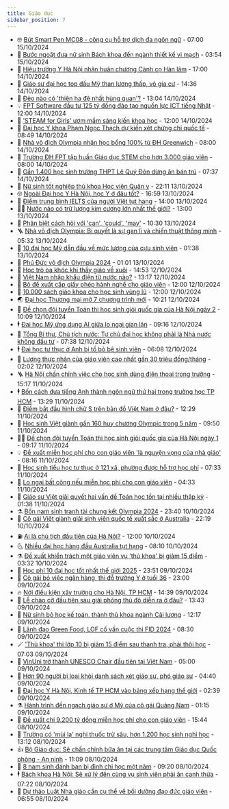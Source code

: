 ```yaml
---
title: Giáo dục
sidebar_position: 7
---
```


<!-- vnexpress-giao-duc:START -->
- 🤓 [Bút Smart Pen MC08 - công cụ hỗ trợ dịch đa ngôn ngữ](https://vnexpress.net/but-smart-pen-mc08-cong-cu-ho-tro-dich-da-ngon-ngu-4804306.html) - 07:00 15/10/2024
- 🦆 [Bước ngoặt đưa nữ sinh Bách khoa đến ngành thiết kế vi mạch](https://vnexpress.net/buoc-ngoat-dua-nu-sinh-bach-khoa-den-nganh-thiet-ke-vi-mach-4799768.html) - 03:54 15/10/2024
- 🦩 [Hiệu trưởng Y Hà Nội nhận huân chương Cành cọ Hàn lâm](https://vnexpress.net/hieu-truong-y-ha-noi-nhan-huan-chuong-canh-co-han-lam-4804101.html) - 17:00 14/10/2024
- 🌮 [Giáo sư đại học top đầu Mỹ than lương thấp, vô gia cư](https://vnexpress.net/giao-su-dai-hoc-top-dau-my-than-luong-thap-vo-gia-cu-4804035.html) - 14:36 14/10/2024
- 🔭 [Đèo nào có &#39;thiên hạ đệ nhất hùng quan&#39;?](https://vnexpress.net/deo-nao-co-thien-ha-de-nhat-hung-quan-4804043.html) - 13:04 14/10/2024
- 💡 [FPT Software đầu tư 125 tỷ đồng đào tạo nguồn lực ICT tiếng Nhật](https://vnexpress.net/fpt-software-dau-tu-125-ty-dong-dao-tao-nguon-luc-ict-tieng-nhat-4804044.html) - 12:00 14/10/2024
- 🥰 [&#39;STEAM for Girls&#39; ươm mầm sáng kiến khoa học](https://vnexpress.net/steam-for-girls-uom-mam-sang-kien-khoa-hoc-4801120.html) - 12:00 14/10/2024
- 🐲 [Đại học Y khoa Phạm Ngọc Thạch dự kiến xét chứng chỉ quốc tế](https://vnexpress.net/dai-hoc-y-khoa-pham-ngoc-thach-du-kien-xet-chung-chi-quoc-te-4803927.html) - 08:49 14/10/2024
- 🦒 [Nhà vô địch Olympia nhận học bổng 100% từ ĐH Greenwich](https://vnexpress.net/nha-vo-dich-olympia-nhan-hoc-bong-100-tu-dh-greenwich-4803933.html) - 08:00 14/10/2024
- 🦆 [Trường ĐH FPT tập huấn Giáo dục STEM cho hơn 3.000 giáo viên](https://vnexpress.net/truong-dh-fpt-tap-huan-giao-duc-stem-cho-hon-3-000-giao-vien-4803860.html) - 08:00 14/10/2024
- 🧰 [Gần 1.400 học sinh trường THPT Lê Quý Đôn dừng ăn bán trú](https://vnexpress.net/gan-1-400-hoc-sinh-truong-thpt-le-quy-don-dung-an-ban-tru-4803816.html) - 07:37 14/10/2024
- 🐘 [Nữ sinh tốt nghiệp thủ khoa Học viện Quân y](https://vnexpress.net/nu-sinh-tot-nghiep-thu-khoa-hoc-vien-quan-y-4803580.html) - 22:11 13/10/2024
- 🤓 [Ngoài Đại học Y Hà Nội, học Y ở đâu tốt?](https://vnexpress.net/ngoai-dai-hoc-y-ha-noi-hoc-y-o-dau-tot-4803635.html) - 16:59 13/10/2024
- 🧰 [Điểm trung bình IELTS của người Việt tụt hạng](https://vnexpress.net/diem-trung-binh-ielts-cua-nguoi-viet-tut-hang-4803639.html) - 14:00 13/10/2024
- 🧑‍💻 [Nước nào có trữ lượng kim cương lớn nhất thế giới?](https://vnexpress.net/nuoc-nao-co-tru-luong-kim-cuong-lon-nhat-the-gioi-4803631.html) - 13:00 13/10/2024
- 🫶 [Phân biệt cách hỏi với &#39;can&#39;, &#39;could&#39;, &#39;may&#39;](https://vnexpress.net/phan-biet-cach-hoi-voi-can-could-may-4803648.html) - 10:30 13/10/2024
- 🪜 [Nhà vô địch Olympia: Bí quyết là sự gan lì và chiến thuật thông minh](https://vnexpress.net/nha-vo-dich-olympia-bi-quyet-la-su-gan-li-va-chien-thuat-thong-minh-4803572.html) - 05:32 13/10/2024
- 🎊 [10 đại học Mỹ dẫn đầu về mức lương của cựu sinh viên](https://vnexpress.net/10-dai-hoc-my-dan-dau-ve-muc-luong-cua-cuu-sinh-vien-4802787.html) - 01:38 13/10/2024
- 🧐 [Phú Đức vô địch Olympia 2024](https://vnexpress.net/phu-duc-vo-dich-olympia-2024-4803512-tong-thuat.html) - 01:01 13/10/2024
- 🌈 [Học trò òa khóc khi thầy giáo về xuôi](https://vnexpress.net/hoc-tro-oa-khoc-khi-thay-giao-ve-xuoi-4803388.html) - 14:53 12/10/2024
- 🥰 [Việt Nam nhập khẩu điện từ nước nào?](https://vnexpress.net/viet-nam-nhap-khau-dien-tu-nuoc-nao-4803366.html) - 13:17 12/10/2024
- 🎡 [Bỏ đề xuất cấp giấy phép hành nghề cho giáo viên](https://vnexpress.net/bo-de-xuat-cap-giay-phep-hanh-nghe-cho-giao-vien-4803317.html) - 12:00 12/10/2024
- 🎊 [10.000 sách giáo khoa cho học sinh vùng lũ](https://vnexpress.net/10-000-sach-giao-khoa-cho-hoc-sinh-vung-lu-4803353.html) - 12:00 12/10/2024
- 🌏 [Đại học Thương mại mở 7 chương trình mới](https://vnexpress.net/dai-hoc-thuong-mai-mo-7-chuong-trinh-moi-4803343.html) - 10:21 12/10/2024
- 🥸 [Đề chọn đội tuyển Toán thi học sinh giỏi quốc gia của Hà Nội ngày 2](https://vnexpress.net/de-chon-doi-tuyen-toan-thi-hoc-sinh-gioi-quoc-gia-cua-ha-noi-ngay-2-4803358.html) - 10:09 12/10/2024
- 🕴 [Đại học Mỹ ứng dụng AI giữa lo ngại gian lận](https://vnexpress.net/dai-hoc-my-ung-dung-ai-giua-lo-ngai-gian-lan-4802713.html) - 09:16 12/10/2024
- 💂 [Tổng Bí thư, Chủ tịch nước: Tự chủ đại học không phải là Nhà nước không đầu tư](https://vnexpress.net/tong-bi-thu-chu-tich-nuoc-tu-chu-dai-hoc-khong-phai-la-nha-nuoc-khong-dau-tu-4803296.html) - 07:38 12/10/2024
- 🕴 [Đại học tư thục ở Anh bị tố bỏ bê sinh viên](https://vnexpress.net/dai-hoc-tu-thuc-o-anh-bi-to-bo-be-sinh-vien-4800979.html) - 06:08 12/10/2024
- 🌋 [Lương thực nhận của giáo viên cao nhất gần 30 triệu đồng/tháng](https://vnexpress.net/buc-tranh-tien-luong-giao-vien-ca-nuoc-sau-1-7-4764865.html) - 02:02 12/10/2024
- 🪜 [Hà Nội chấn chỉnh việc cho học sinh dùng điện thoại trong trường](https://vnexpress.net/ha-noi-chan-chinh-viec-cho-hoc-sinh-dung-dien-thoai-trong-truong-4803136.html) - 15:17 11/10/2024
- 🕴 [Bốn cách đưa tiếng Anh thành ngôn ngữ thứ hai trong trường học TP HCM](https://vnexpress.net/bon-cach-dua-tieng-anh-thanh-ngon-ngu-thu-hai-trong-truong-hoc-tp-hcm-4803011.html) - 13:29 11/10/2024
- 🎃 [Điểm bắt đầu hình chữ S trên bản đồ Việt Nam ở đâu?](https://vnexpress.net/diem-bat-dau-hinh-chu-s-tren-ban-do-viet-nam-o-dau-4803089.html) - 12:29 11/10/2024
- 🦏 [Học sinh Việt giành gần 160 huy chương Olympic trong 5 năm](https://vnexpress.net/hoc-sinh-viet-gianh-gan-160-huy-chuong-olympic-trong-5-nam-4802954.html) - 09:50 11/10/2024
- 🧑‍🏫 [Đề chọn đội tuyển Toán thi học sinh giỏi quốc gia của Hà Nội ngày 1](https://vnexpress.net/de-chon-doi-tuyen-toan-thi-hoc-sinh-gioi-quoc-gia-cua-ha-noi-ngay-1-4803032.html) - 09:17 11/10/2024
- 💡 [Đề xuất miễn học phí cho con giáo viên &#39;là nguyện vọng của nhà giáo&#39;](https://vnexpress.net/de-xuat-mien-hoc-phi-cho-con-giao-vien-la-nguyen-vong-cua-nha-giao-4802975.html) - 08:16 11/10/2024
- 🐎 [Học sinh tiểu học tư thục ở 121 xã, phường được hỗ trợ học phí](https://vnexpress.net/hoc-sinh-tieu-hoc-tu-thuc-o-121-xa-phuong-duoc-ho-tro-hoc-phi-4802967.html) - 07:33 11/10/2024
- 🧰 [Lo ngại bất công nếu miễn học phí cho con giáo viên](https://vnexpress.net/lo-ngai-bat-cong-neu-mien-hoc-phi-cho-con-giao-vien-4802526.html) - 04:33 11/10/2024
- 🙉 [Giáo sư Việt giải quyết hai vấn đề Toán học tồn tại nhiều thập kỷ](https://vnexpress.net/giao-su-viet-giai-quyet-hai-van-de-toan-hoc-ton-tai-nhieu-thap-ky-4802722.html) - 01:38 11/10/2024
- ⚗️ [Bốn nam sinh tranh tài chung kết Olympia 2024](https://vnexpress.net/bon-nam-sinh-tranh-tai-chung-ket-olympia-2024-4801562.html) - 23:40 10/10/2024
- 🌝 [Cô gái Việt giành giải sinh viên quốc tế xuất sắc ở Australia](https://vnexpress.net/co-gai-viet-gianh-giai-sinh-vien-quoc-te-xuat-sac-o-australia-4801907.html) - 22:19 10/10/2024
- ⛽️ [Ai là chủ tịch đầu tiên của Hà Nội?](https://vnexpress.net/ai-la-chu-tich-dau-tien-cua-ha-noi-4802493.html) - 12:00 10/10/2024
- 🌜 [Nhiều đại học hàng đầu Australia tụt hạng](https://vnexpress.net/nhieu-dai-hoc-hang-dau-australia-tut-hang-4802136.html) - 08:10 10/10/2024
- ⚗️ [Đề xuất khiển trách một giáo viên vụ &#39;thủ khoa&#39; bị giảm 15 điểm](https://vnexpress.net/de-xuat-khien-trach-mot-giao-vien-vu-thu-khoa-bi-giam-15-diem-4802372.html) - 03:32 10/10/2024
- 🧰 [Học phí 10 đại học tốt nhất thế giới 2025](https://vnexpress.net/hoc-phi-10-dai-hoc-tot-nhat-the-gioi-2025-4802120.html) - 23:51 09/10/2024
- 🤗 [Cô gái bỏ việc ngân hàng, thi đỗ trường Y ở tuổi 36](https://vnexpress.net/co-gai-bo-viec-ngan-hang-thi-do-truong-y-o-tuoi-36-4802235.html) - 23:00 09/10/2024
- 🔥 [Nới điều kiện xây trường cho Hà Nội, TP HCM](https://vnexpress.net/noi-dieu-kien-xay-truong-cho-ha-noi-tp-hcm-4802162.html) - 14:39 09/10/2024
- 💪 [Lễ chào cờ đầu tiên sau giải phóng thủ đô diễn ra ở đâu?](https://vnexpress.net/le-chao-co-dau-tien-sau-giai-phong-thu-do-dien-ra-o-dau-4802172.html) - 13:43 09/10/2024
- 💂 [Nữ sinh bỏ học kế toán, thành thủ khoa ngành Cải lương](https://vnexpress.net/nu-sinh-bo-hoc-ke-toan-thanh-thu-khoa-nganh-cai-luong-4801519.html) - 12:17 09/10/2024
- 🌮 [Lãnh đạo Green Food, LOF cố vấn cuộc thi FID 2024](https://vnexpress.net/lanh-dao-green-food-lof-co-van-cuoc-thi-fid-2024-4799989.html) - 08:30 09/10/2024
- 🪄 [&#39;Thủ khoa&#39; thi lớp 10 bị giảm 15 điểm sau thanh tra, phải thôi học](https://vnexpress.net/thu-khoa-thi-lop-10-bi-giam-15-diem-sau-thanh-tra-phai-thoi-hoc-4802033.html) - 07:03 09/10/2024
- 🎡 [VinUni trở thành UNESCO Chair đầu tiên tại Việt Nam](https://vnexpress.net/vinuni-tro-thanh-unesco-chair-dau-tien-tai-viet-nam-4801969.html) - 05:00 09/10/2024
- 🌈 [Hơn 90 người bị loại khỏi danh sách xét giáo sư, phó giáo sư](https://vnexpress.net/hon-90-nguoi-bi-loai-khoi-danh-sach-xet-giao-su-pho-giao-su-4801974.html) - 04:40 09/10/2024
- 🎊 [Đại học Y Hà Nội, Kinh tế TP HCM vào bảng xếp hạng thế giới](https://vnexpress.net/dai-hoc-y-ha-noi-kinh-te-tp-hcm-vao-bang-xep-hang-the-gioi-4801903.html) - 02:39 09/10/2024
- ⚗️ [Hành trình đến ngạch giáo sư ở Mỹ của cô gái Quảng Nam](https://vnexpress.net/hanh-trinh-den-ngach-giao-su-o-my-cua-co-gai-quang-nam-4801472.html) - 01:15 09/10/2024
- 🌁 [Đề xuất chi 9.200 tỷ đồng miễn học phí cho con giáo viên](https://vnexpress.net/de-xuat-chi-9-200-ty-dong-mien-hoc-phi-cho-con-giao-vien-4801682.html) - 15:44 08/10/2024
- 🦏 [Trường có &#39;mùi lạ&#39; nghi thuốc trừ sâu, hơn 1.200 học sinh nghỉ học](https://vnexpress.net/truong-co-mui-la-nghi-thuoc-tru-sau-hon-1-200-hoc-sinh-nghi-hoc-4801790.html) - 13:12 08/10/2024
- 👍 [Bộ Giáo dục: Sẽ chấn chỉnh bữa ăn tại các trung tâm Giáo dục Quốc phòng - An ninh](https://vnexpress.net/bo-giao-duc-se-chan-chinh-bua-an-tai-cac-trung-tam-giao-duc-quoc-phong-an-ninh-4801726.html) - 11:09 08/10/2024
- 🌈 [8 nam sinh đánh bạn bị đình chỉ học một năm](https://vnexpress.net/8-nam-sinh-danh-ban-bi-dinh-chi-hoc-mot-nam-4801654.html) - 09:20 08/10/2024
- 🕴 [Bách khoa Hà Nội: Sẽ xử lý đến cùng vụ sinh viên phải ăn canh thừa](https://vnexpress.net/bach-khoa-ha-noi-se-xu-ly-den-cung-vu-sinh-vien-phai-an-canh-thua-4801580.html) - 07:22 08/10/2024
- 🧰 [Dự thảo Luật Nhà giáo cần cụ thể về bồi dưỡng đạo đức giáo viên](https://vnexpress.net/du-thao-luat-nha-giao-can-cu-the-ve-boi-duong-dao-duc-giao-vien-4801587.html) - 06:55 08/10/2024<!-- vnexpress-giao-duc:END -->
